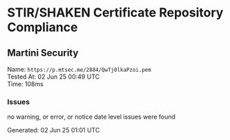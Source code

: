 # STIR/SHAKEN Certificate Repository Compliance

## Martini Security

Name: `https://p.mtsec.me/2884/QwTj0lkaPzoi.pem`\
Tested At: 02 Jun 25 00:49 UTC\
Time: 108ms

### Issues

no warning, or error, or notice date level issues were found

Generated: 02 Jun 25 01:01 UTC